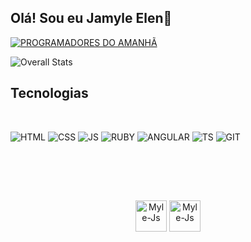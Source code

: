 <h2>Olá! Sou eu Jamyle Elen👋</h2>

[![PROGRAMADORES DO AMANHÃ](https://img.shields.io/badge/PROGRAMADORES%20DO%20AMANHÃ-Turma_5-ffd11a?style=for-the-badge&&logoColor=white)](https://programadoresdoamanha.org)

![Overall Stats](https://github-readme-stats.vercel.app/api?username=jamyle-elen&count_private=true&show_icons=true&theme=merko)

<h2>Tecnologias</h2><br>

![HTML](https://img.shields.io/badge/HTML5-E34F26?style=for-the-badge&logo=html5&logoColor=white)
![CSS](https://img.shields.io/badge/CSS3-1572B6?style=for-the-badge&logo=css3&logoColor=white)
![JS](https://img.shields.io/badge/JavaScript-F7DF1E?style=for-the-badge&logo=javascript&logoColor=black)
![RUBY](https://img.shields.io/badge/Ruby-CC342D?style=for-the-badge&logo=ruby&logoColor=white)
![ANGULAR](https://img.shields.io/badge/Angular-DD0031?style=for-the-badge&logo=angular&logoColor=white)
![TS](https://img.shields.io/badge/TypeScript-007ACC?style=for-the-badge&logo=typescript&logoColor=white)
![GIT](https://img.shields.io/badge/GIT-E44C30?style=for-the-badge&logo=git&logoColor=white)

<h2>ㅤ</h2>
<div align='center'><br>
  <img alt="Myle-Js" height="50" width="50" src="https://github.com/Jamyle-Elen/jamyle-elen/assets/110051309/eff2c701-7bdf-456b-83a0-d19cd8476064">
  <img alt="Myle-Js" height="50" width="50" src="https://github.com/Jamyle-Elen/jamyle-elen/assets/110051309/beb800f9-676c-4a00-b2ab-d60bd4453cf0">
</div>

<!--
**Jamyle-Elen/jamyle-elen** is a ✨ _special_ ✨ repository because its `README.md` (this file) appears on your GitHub profile.

Here are some ideas to get you started:

- 🔭 I’m currently working on ...

- 🌱 I’m currently learning ...
- 👯 I’m looking to collaborate on ...
- 🤔 I’m looking for help with ...
- 💬 Ask me about ...
- 📫 How to reach me: ...
- 😄 Pronouns: ...
- ⚡ Fun fact: ...
-->
